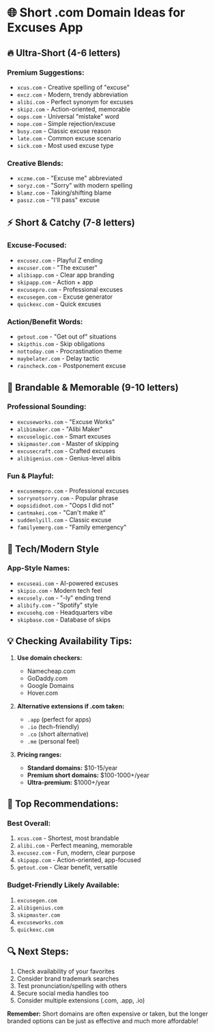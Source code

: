 # 🌐 Short .com Domain Ideas for Excuses App

## 🔥 **Ultra-Short (4-6 letters)**
### **Premium Suggestions:**
- `xcus.com` - Creative spelling of "excuse" 
- `excz.com` - Modern, trendy abbreviation
- `alibi.com` - Perfect synonym for excuses
- `skipz.com` - Action-oriented, memorable
- `oops.com` - Universal "mistake" word
- `nope.com` - Simple rejection/excuse
- `busy.com` - Classic excuse reason
- `late.com` - Common excuse scenario
- `sick.com` - Most used excuse type

### **Creative Blends:**
- `xczme.com` - "Excuse me" abbreviated
- `soryz.com` - "Sorry" with modern spelling
- `blamz.com` - Taking/shifting blame
- `passz.com` - "I'll pass" excuse

## ⚡ **Short & Catchy (7-8 letters)**
### **Excuse-Focused:**
- `excusez.com` - Playful Z ending
- `excuser.com` - "The excuser"
- `alibiapp.com` - Clear app branding
- `skipapp.com` - Action + app
- `excusepro.com` - Professional excuses
- `excusegen.com` - Excuse generator
- `quickexc.com` - Quick excuses

### **Action/Benefit Words:**
- `getout.com` - "Get out of" situations
- `skipthis.com` - Skip obligations  
- `nottoday.com` - Procrastination theme
- `maybelater.com` - Delay tactic
- `raincheck.com` - Postponement excuse

## 🎯 **Brandable & Memorable (9-10 letters)**
### **Professional Sounding:**
- `excuseworks.com` - "Excuse Works"
- `alibimaker.com` - "Alibi Maker"
- `excuselogic.com` - Smart excuses
- `skipmaster.com` - Master of skipping
- `excusecraft.com` - Crafted excuses
- `alibigenius.com` - Genius-level alibis

### **Fun & Playful:**
- `excusemepro.com` - Professional excuses
- `sorrynotsorry.com` - Popular phrase
- `oopsididnot.com` - "Oops I did not"
- `cantmakei.com` - "Can't make it"
- `suddenlyill.com` - Classic excuse
- `familyemerg.com` - "Family emergency"

## 🚀 **Tech/Modern Style**
### **App-Style Names:**
- `excuseai.com` - AI-powered excuses
- `skipio.com` - Modern tech feel
- `excusely.com` - "-ly" ending trend
- `alibify.com` - "Spotify" style
- `excusehq.com` - Headquarters vibe
- `skipbase.com` - Database of skips

## 💡 **Checking Availability Tips:**
1. **Use domain checkers:**
   - Namecheap.com
   - GoDaddy.com  
   - Google Domains
   - Hover.com

2. **Alternative extensions if .com taken:**
   - `.app` (perfect for apps)
   - `.io` (tech-friendly)
   - `.co` (short alternative)
   - `.me` (personal feel)

3. **Pricing ranges:**
   - **Standard domains:** $10-15/year
   - **Premium short domains:** $100-1000+/year
   - **Ultra-premium:** $1000+/year

## 🎯 **Top Recommendations:**
### **Best Overall:**
1. `xcus.com` - Shortest, most brandable
2. `alibi.com` - Perfect meaning, memorable
3. `excusez.com` - Fun, modern, clear purpose
4. `skipapp.com` - Action-oriented, app-focused
5. `getout.com` - Clear benefit, versatile

### **Budget-Friendly Likely Available:**
1. `excusegen.com`
2. `alibigenius.com` 
3. `skipmaster.com`
4. `excuseworks.com`
5. `quickexc.com`

## 🔍 **Next Steps:**
1. Check availability of your favorites
2. Consider brand trademark searches
3. Test pronunciation/spelling with others
4. Secure social media handles too
5. Consider multiple extensions (.com, .app, .io)

**Remember:** Short domains are often expensive or taken, but the longer branded options can be just as effective and much more affordable!